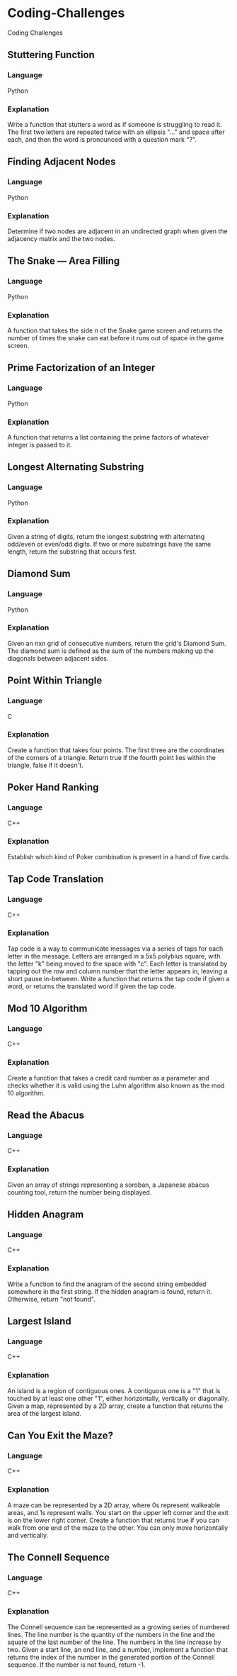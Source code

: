 # Coding-Challenges
Coding Challenges

## Stuttering Function
### Language
Python

### Explanation
Write a function that stutters a word as if someone is struggling to read it. The first two letters are repeated twice with an ellipsis "..." and space after each, and then the word is pronounced with a question mark "?".

## Finding Adjacent Nodes
### Language
Python

### Explanation
Determine if two nodes are adjacent in an undirected graph when given the adjacency matrix and the two nodes.

## The Snake — Area Filling
### Language
Python

### Explanation
A function that takes the side n of the Snake game screen and returns the number of times the snake can eat before it runs out of space in the game screen.

## Prime Factorization of an Integer
### Language
Python

### Explanation
A function that returns a list containing the prime factors of whatever integer is passed to it.

## Longest Alternating Substring
### Language
Python

### Explanation
Given a string of digits, return the longest substring with alternating odd/even or even/odd digits. If two or more substrings have the same length, return the substring that occurs first.

## Diamond Sum
### Language
Python

### Explanation
Given an nxn grid of consecutive numbers, return the grid's Diamond Sum. The diamond sum is defined as the sum of the numbers making up the diagonals between adjacent sides.

## Point Within Triangle
### Language
C

### Explanation
Create a function that takes four points. The first three are the coordinates of the corners of a triangle. Return true if the fourth point lies within the triangle, false if it doesn't.

## Poker Hand Ranking
### Language
C++

### Explanation
Establish which kind of Poker combination is present in a hand of five cards.

## Tap Code Translation
### Language
C++

### Explanation
Tap code is a way to communicate messages via a series of taps for each letter in the message. Letters are arranged in a 5x5 polybius square, with the letter "k" being moved to the space with "c". Each letter is translated by tapping out the row and column number that the letter appears in, leaving a short pause in-between. Write a function that returns the tap code if given a word, or returns the translated word if given the tap code.

## Mod 10 Algorithm
### Language
C++

### Explanation
Create a function that takes a credit card number as a parameter and checks whether it is valid using the Luhn algorithm also known as the mod 10 algorithm.

## Read the Abacus
### Language
C++

### Explanation
Given an array of strings representing a soroban, a Japanese abacus counting tool, return the number being displayed.

## Hidden Anagram
### Language
C++

### Explanation
Write a function to find the anagram of the second string embedded somewhere in the first string. If the hidden anagram is found, return it. Otherwise, return "not found".

## Largest Island
### Language
C++

### Explanation
An island is a region of contiguous ones. A contiguous one is a "1" that is touched by at least one other "1", either horizontally, vertically or diagonally. Given a map, represented by a 2D array, create a function that returns the area of the largest island.

## Can You Exit the Maze?
### Language
C++

### Explanation
A maze can be represented by a 2D array, where 0s represent walkeable areas, and 1s represent walls. You start on the upper left corner and the exit is on the lower right corner. Create a function that returns true if you can walk from one end of the maze to the other. You can only move horizontally and vertically.

## The Connell Sequence
### Language
C++

### Explanation
The Connell sequence can be represented as a growing series of numbered lines. The line number is the quantity of the numbers in the line and the square of the last number of the line. The numbers in the line increase by two. Given a start line, an end line, and a number, implement a function that returns the index of the number in the generated portion of the Connell sequence. If the number is not found, return -1.
